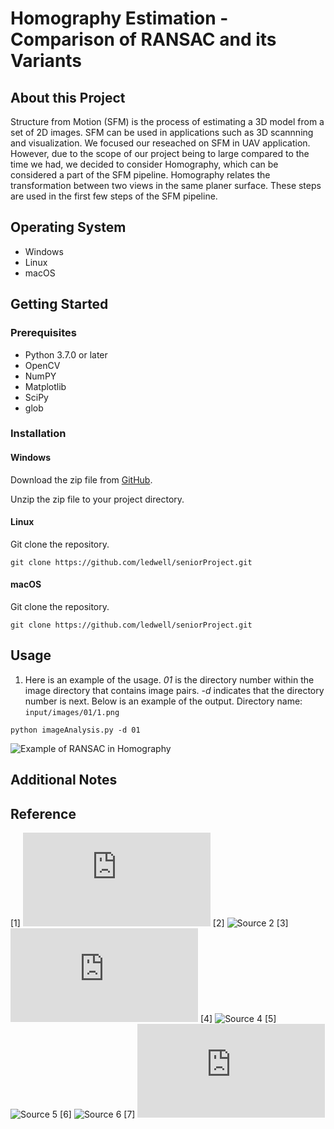 # **Homography Estimation - Comparison of RANSAC and its Variants**
## About this Project
Structure from Motion (SFM) is the process of estimating a 3D model from a set of 2D images. SFM can be used in applications such as 3D scannning and visualization. We focused our reseached on SFM in UAV application. However, due to the scope of our project being to large compared to the time we had, we decided to consider Homography, which can be considered a part of the SFM pipeline. Homography relates the transformation between two views in the same planer surface. These steps are used in the first few steps of the SFM pipeline.
## Operating System 
- Windows
- Linux
- macOS
## Getting Started
### Prerequisites
- Python 3.7.0 or later
- OpenCV
- NumPY
- Matplotlib
- SciPy
- glob
### Installation
#### Windows
Download the zip file from [GitHub](https://github.com/ledwell/seniorProject).

Unzip the zip file to your project directory.
#### Linux
Git clone the repository.

`git clone https://github.com/ledwell/seniorProject.git`
#### macOS
Git clone the repository. 

`git clone https://github.com/ledwell/seniorProject.git`
## Usage
1. Here is an example of the usage. _01_ is the directory number within the image directory that contains image pairs. _-d_ indicates that the directory number is next. Below is an example of the output.
Directory name: `input/images/01/1.png`

`python imageAnalysis.py -d 01`

![Example of RANSAC in Homography](https://github.com/ledwell/seniorProject/blob/main/output/images/02/RANSAC_inlier_matches.png)
## Additional Notes
## Reference 
[1] ![Source 1](https://opencv24-python-tutorials.readthedocs.io/en/latest/py_tutorials/py_feature2d/py_matcher/py_matcher.html)
[2] ![Source 2](https://stackoverflow.com/questions/51197091/how-does-the-lowes-ratio-test-work)
[3] ![Source 3](http://6.869.csail.mit.edu/fa12/lectures/lecture13ransac/lecture13ransac.pdf)
[4] ![Source 4](https://stackoverflow.com/questions/28717054/calculating-sharpness-of-an-image)
[5] ![Source 5](https://stackoverflow.com/questions/24671901/does-there-exist-a-way-to-directly-figure-out-the-smoothness-of-a-digital-imag)
[6] ![Source 6](https://stackoverflow.com/questions/58821130/how-to-calculate-the-contrast-of-an-image)
[7] ![Source 7](https://github.com/MarshalLeeeeee/Tamura-In-Python/blob/master/tamura-numpy.py)
